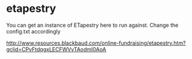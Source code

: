 etapestry
=========

You can get an instance of ETapestry here to run against. Change the config.txt accordingly

http://www.resources.blackbaud.com/online-fundraising/etapestry.htm?gclid=CPvFtdqgxLECFWVvTAodml0AoA
